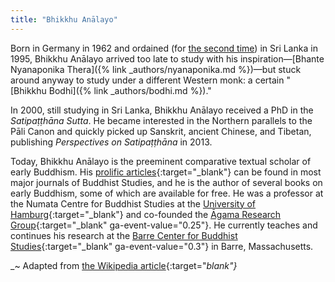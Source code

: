 ```yaml
---
title: "Bhikkhu Anālayo"
---
```


Born in Germany in 1962 and ordained (for [the second time](https://www.buddhistinquiry.org/article/life-of-a-meditator-part-1-an-interview-with-bhikkhu-analayo/)) in Sri Lanka in 1995, Bhikkhu Anālayo arrived too late to study with his inspiration—[Bhante Nyanaponika Thera]({% link _authors/nyanaponika.md %})—but stuck around anyway to study under a different Western monk: a certain "[Bhikkhu Bodhi]({% link _authors/bodhi.md %})."

In 2000, still studying in Sri Lanka, Bhikkhu Anālayo received a PhD in the _Satipaṭṭhāna Sutta_. He became interested in the Northern parallels to the Pāli Canon and quickly picked up Sanskrit, ancient Chinese, and Tibetan, publishing _Perspectives on Satipaṭṭhāna_ in 2013.

Today, Bhikkhu Anālayo is the preeminent comparative textual scholar of early Buddhism. His [prolific articles](https://www.buddhistinquiry.org/resources/offerings-analayo/publications/){:target="_blank"} can be found in most major journals of Buddhist Studies, and he is the author of several books on early Buddhism, some of which are available for free. He was a professor at the Numata Centre for Buddhist Studies at the [University of Hamburg](https://www.buddhismuskunde.uni-hamburg.de/fileadmin/pdf/analayo/publications.htm){:target="_blank"} and co-founded the [Āgama Research Group](https://agamaresearch.dila.edu.tw/?page_id=48){:target="_blank" ga-event-value="0.25"}. He currently teaches and continues his research at the [Barre Center for Buddhist Studies](https://www.buddhistinquiry.org/teacher/bhikkhu-analayo/){:target="_blank" ga-event-value="0.3"} in Barre, Massachusetts.

_~ Adapted from [the Wikipedia article](https://en.wikipedia.org/wiki/Bhikkhu_Analayo){:target="_blank"}_
